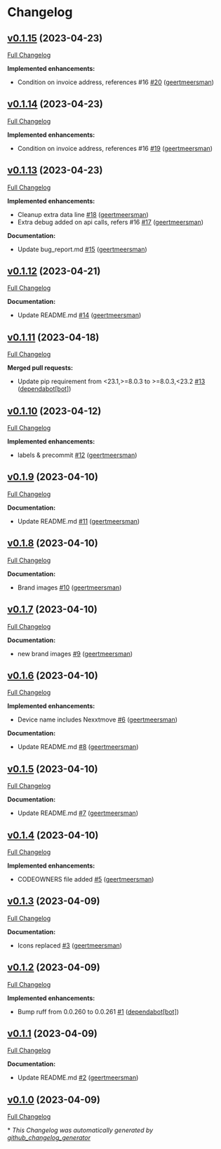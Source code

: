 # Changelog

## [v0.1.15](https://github.com/geertmeersman/mobile_vikings/tree/v0.1.15) (2023-04-23)

[Full Changelog](https://github.com/geertmeersman/mobile_vikings/compare/v0.1.14...v0.1.15)

**Implemented enhancements:**

- Condition on invoice address, references \#16 [\#20](https://github.com/geertmeersman/mobile_vikings/pull/20) ([geertmeersman](https://github.com/geertmeersman))

## [v0.1.14](https://github.com/geertmeersman/mobile_vikings/tree/v0.1.14) (2023-04-23)

[Full Changelog](https://github.com/geertmeersman/mobile_vikings/compare/v0.1.13...v0.1.14)

**Implemented enhancements:**

- Condition on invoice address, references \#16 [\#19](https://github.com/geertmeersman/mobile_vikings/pull/19) ([geertmeersman](https://github.com/geertmeersman))

## [v0.1.13](https://github.com/geertmeersman/mobile_vikings/tree/v0.1.13) (2023-04-23)

[Full Changelog](https://github.com/geertmeersman/mobile_vikings/compare/v0.1.12...v0.1.13)

**Implemented enhancements:**

- Cleanup extra data line [\#18](https://github.com/geertmeersman/mobile_vikings/pull/18) ([geertmeersman](https://github.com/geertmeersman))
- Extra debug added on api calls, refers \#16 [\#17](https://github.com/geertmeersman/mobile_vikings/pull/17) ([geertmeersman](https://github.com/geertmeersman))

**Documentation:**

- Update bug\_report.md [\#15](https://github.com/geertmeersman/mobile_vikings/pull/15) ([geertmeersman](https://github.com/geertmeersman))

## [v0.1.12](https://github.com/geertmeersman/mobile_vikings/tree/v0.1.12) (2023-04-21)

[Full Changelog](https://github.com/geertmeersman/mobile_vikings/compare/v0.1.11...v0.1.12)

**Documentation:**

- Update README.md [\#14](https://github.com/geertmeersman/mobile_vikings/pull/14) ([geertmeersman](https://github.com/geertmeersman))

## [v0.1.11](https://github.com/geertmeersman/mobile_vikings/tree/v0.1.11) (2023-04-18)

[Full Changelog](https://github.com/geertmeersman/mobile_vikings/compare/v0.1.10...v0.1.11)

**Merged pull requests:**

- Update pip requirement from \<23.1,\>=8.0.3 to \>=8.0.3,\<23.2 [\#13](https://github.com/geertmeersman/mobile_vikings/pull/13) ([dependabot[bot]](https://github.com/apps/dependabot))

## [v0.1.10](https://github.com/geertmeersman/mobile_vikings/tree/v0.1.10) (2023-04-12)

[Full Changelog](https://github.com/geertmeersman/mobile_vikings/compare/v0.1.9...v0.1.10)

**Implemented enhancements:**

- labels & precommit [\#12](https://github.com/geertmeersman/mobile_vikings/pull/12) ([geertmeersman](https://github.com/geertmeersman))

## [v0.1.9](https://github.com/geertmeersman/mobile_vikings/tree/v0.1.9) (2023-04-10)

[Full Changelog](https://github.com/geertmeersman/mobile_vikings/compare/v0.1.8...v0.1.9)

**Documentation:**

- Update README.md [\#11](https://github.com/geertmeersman/mobile_vikings/pull/11) ([geertmeersman](https://github.com/geertmeersman))

## [v0.1.8](https://github.com/geertmeersman/mobile_vikings/tree/v0.1.8) (2023-04-10)

[Full Changelog](https://github.com/geertmeersman/mobile_vikings/compare/v0.1.7...v0.1.8)

**Documentation:**

- Brand images [\#10](https://github.com/geertmeersman/mobile_vikings/pull/10) ([geertmeersman](https://github.com/geertmeersman))

## [v0.1.7](https://github.com/geertmeersman/mobile_vikings/tree/v0.1.7) (2023-04-10)

[Full Changelog](https://github.com/geertmeersman/mobile_vikings/compare/v0.1.6...v0.1.7)

**Documentation:**

- new brand images [\#9](https://github.com/geertmeersman/mobile_vikings/pull/9) ([geertmeersman](https://github.com/geertmeersman))

## [v0.1.6](https://github.com/geertmeersman/mobile_vikings/tree/v0.1.6) (2023-04-10)

[Full Changelog](https://github.com/geertmeersman/mobile_vikings/compare/v0.1.5...v0.1.6)

**Implemented enhancements:**

- Device name includes Nexxtmove [\#6](https://github.com/geertmeersman/mobile_vikings/pull/6) ([geertmeersman](https://github.com/geertmeersman))

**Documentation:**

- Update README.md [\#8](https://github.com/geertmeersman/mobile_vikings/pull/8) ([geertmeersman](https://github.com/geertmeersman))

## [v0.1.5](https://github.com/geertmeersman/mobile_vikings/tree/v0.1.5) (2023-04-10)

[Full Changelog](https://github.com/geertmeersman/mobile_vikings/compare/v0.1.4...v0.1.5)

**Documentation:**

- Update README.md [\#7](https://github.com/geertmeersman/mobile_vikings/pull/7) ([geertmeersman](https://github.com/geertmeersman))

## [v0.1.4](https://github.com/geertmeersman/mobile_vikings/tree/v0.1.4) (2023-04-10)

[Full Changelog](https://github.com/geertmeersman/mobile_vikings/compare/v0.1.3...v0.1.4)

**Implemented enhancements:**

- CODEOWNERS file added [\#5](https://github.com/geertmeersman/mobile_vikings/pull/5) ([geertmeersman](https://github.com/geertmeersman))

## [v0.1.3](https://github.com/geertmeersman/mobile_vikings/tree/v0.1.3) (2023-04-09)

[Full Changelog](https://github.com/geertmeersman/mobile_vikings/compare/v0.1.2...v0.1.3)

**Documentation:**

- Icons replaced [\#3](https://github.com/geertmeersman/mobile_vikings/pull/3) ([geertmeersman](https://github.com/geertmeersman))

## [v0.1.2](https://github.com/geertmeersman/mobile_vikings/tree/v0.1.2) (2023-04-09)

[Full Changelog](https://github.com/geertmeersman/mobile_vikings/compare/v0.1.1...v0.1.2)

**Implemented enhancements:**

- Bump ruff from 0.0.260 to 0.0.261 [\#1](https://github.com/geertmeersman/mobile_vikings/pull/1) ([dependabot[bot]](https://github.com/apps/dependabot))

## [v0.1.1](https://github.com/geertmeersman/mobile_vikings/tree/v0.1.1) (2023-04-09)

[Full Changelog](https://github.com/geertmeersman/mobile_vikings/compare/v0.1.0...v0.1.1)

**Documentation:**

- Update README.md [\#2](https://github.com/geertmeersman/mobile_vikings/pull/2) ([geertmeersman](https://github.com/geertmeersman))

## [v0.1.0](https://github.com/geertmeersman/mobile_vikings/tree/v0.1.0) (2023-04-09)

[Full Changelog](https://github.com/geertmeersman/mobile_vikings/compare/7620e25f0c5bf02101f34ad8b99bbfb2bb6f6ecf...v0.1.0)



\* *This Changelog was automatically generated by [github_changelog_generator](https://github.com/github-changelog-generator/github-changelog-generator)*
